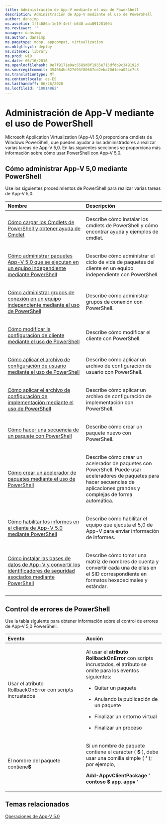 ```yaml
---
title: Administración de App-V mediante el uso de PowerShell
description: Administración de App-V mediante el uso de PowerShell
author: dansimp
ms.assetid: 1ff4686a-1e19-4eff-b648-ada091281094
ms.reviewer: ''
manager: dansimp
ms.author: dansimp
ms.pagetype: mdop, appcompat, virtualization
ms.mktglfcycl: deploy
ms.sitesec: library
ms.prod: w10
ms.date: 06/16/2016
ms.openlocfilehash: 0e7f9171e0ac5589d8f1935e715dfdb9c349192d
ms.sourcegitcommit: 354664bc527d93f80687cd2eba70d1eea024c7c3
ms.translationtype: MT
ms.contentlocale: es-ES
ms.lasthandoff: 06/26/2020
ms.locfileid: "10814862"
---
```

# Administración de App-V mediante el uso de PowerShell


Microsoft Application Virtualization (App-V) 5,0 proporciona cmdlets de Windows PowerShell, que pueden ayudar a los administradores a realizar varias tareas de App-V 5,0. En las siguientes secciones se proporciona más información sobre cómo usar PowerShell con App-V 5,0.

## Cómo administrar App-V 5,0 mediante PowerShell


Use los siguientes procedimientos de PowerShell para realizar varias tareas de App-V 5,0.

<table>
<colgroup>
<col width="50%" />
<col width="50%" />
</colgroup>
<thead>
<tr class="header">
<th align="left">Nombre</th>
<th align="left">Descripción</th>
</tr>
</thead>
<tbody>
<tr class="odd">
<td align="left"><p><a href="how-to-load-the-powershell-cmdlets-and-get-cmdlet-help-50-sp3.md" data-raw-source="[How to Load the PowerShell Cmdlets and Get Cmdlet Help](how-to-load-the-powershell-cmdlets-and-get-cmdlet-help-50-sp3.md)">Cómo cargar los Cmdlets de PowerShell y obtener ayuda de Cmdlet</a></p></td>
<td align="left"><p>Describe cómo instalar los cmdlets de PowerShell y cómo encontrar ayuda y ejemplos de cmdlet.</p></td>
</tr>
<tr class="even">
<td align="left"><p><a href="how-to-manage-app-v-50-packages-running-on-a-stand-alone-computer-by-using-powershell.md" data-raw-source="[How to Manage App-V 5.0 Packages Running on a Stand-Alone Computer by Using PowerShell](how-to-manage-app-v-50-packages-running-on-a-stand-alone-computer-by-using-powershell.md)">Cómo administrar paquetes App-V 5.0 que se ejecutan en un equipo independiente mediante PowerShell</a></p></td>
<td align="left"><p>Describe cómo administrar el ciclo de vida de paquetes del cliente en un equipo independiente con PowerShell.</p></td>
</tr>
<tr class="odd">
<td align="left"><p><a href="how-to-manage-connection-groups-on-a-stand-alone-computer-by-using-powershell.md" data-raw-source="[How to Manage Connection Groups on a Stand-alone Computer by Using PowerShell](how-to-manage-connection-groups-on-a-stand-alone-computer-by-using-powershell.md)">Cómo administrar grupos de conexión en un equipo independiente mediante el uso de PowerShell</a></p></td>
<td align="left"><p>Describe cómo administrar grupos de conexión con PowerShell.</p></td>
</tr>
<tr class="even">
<td align="left"><p><a href="how-to-modify-client-configuration-by-using-powershell.md" data-raw-source="[How to Modify Client Configuration by Using PowerShell](how-to-modify-client-configuration-by-using-powershell.md)">Cómo modificar la configuración de cliente mediante el uso de PowerShell</a></p></td>
<td align="left"><p>Describe cómo modificar el cliente con PowerShell.</p></td>
</tr>
<tr class="odd">
<td align="left"><p><a href="how-to-apply-the-user-configuration-file-by-using-powershell.md" data-raw-source="[How to Apply the User Configuration File by Using PowerShell](how-to-apply-the-user-configuration-file-by-using-powershell.md)">Cómo aplicar el archivo de configuración de usuario mediante el uso de PowerShell</a></p></td>
<td align="left"><p>Describe cómo aplicar un archivo de configuración de usuario con PowerShell.</p></td>
</tr>
<tr class="even">
<td align="left"><p><a href="how-to-apply-the-deployment-configuration-file-by-using-powershell.md" data-raw-source="[How to Apply the Deployment Configuration File by Using PowerShell](how-to-apply-the-deployment-configuration-file-by-using-powershell.md)">Cómo aplicar el archivo de configuración de implementación mediante el uso de PowerShell</a></p></td>
<td align="left"><p>Describe cómo aplicar un archivo de configuración de implementación con PowerShell.</p></td>
</tr>
<tr class="odd">
<td align="left"><p><a href="how-to-sequence-a-package--by-using-powershell-50.md" data-raw-source="[How to Sequence a Package by Using PowerShell](how-to-sequence-a-package--by-using-powershell-50.md)">Cómo hacer una secuencia de un paquete con PowerShell</a></p></td>
<td align="left"><p>Describe cómo crear un paquete nuevo con PowerShell.</p></td>
</tr>
<tr class="even">
<td align="left"><p><a href="how-to-create-a-package-accelerator-by-using-powershell.md" data-raw-source="[How to Create a Package Accelerator by Using PowerShell](how-to-create-a-package-accelerator-by-using-powershell.md)">Cómo crear un acelerador de paquetes mediante el uso de PowerShell</a></p></td>
<td align="left"><p>Describe cómo crear un acelerador de paquetes con PowerShell. Puede usar aceleradores de paquetes para hacer secuencias de aplicaciones grandes y complejas de forma automática.</p></td>
</tr>
<tr class="odd">
<td align="left"><p><a href="how-to-enable-reporting-on-the-app-v-50-client-by-using-powershell.md" data-raw-source="[How to Enable Reporting on the App-V 5.0 Client by Using PowerShell](how-to-enable-reporting-on-the-app-v-50-client-by-using-powershell.md)">Cómo habilitar los informes en el cliente de App-V 5.0 mediante PowerShell</a></p></td>
<td align="left"><p>Describe cómo habilitar el equipo que ejecuta el 5,0 de App-V para enviar información de informes.</p></td>
</tr>
<tr class="even">
<td align="left"><p><a href="how-to-install-the-app-v-databases-and-convert-the-associated-security-identifiers--by-using-powershell.md" data-raw-source="[How to Install the App-V Databases and Convert the Associated Security Identifiers by Using PowerShell](how-to-install-the-app-v-databases-and-convert-the-associated-security-identifiers--by-using-powershell.md)">Cómo instalar las bases de datos de App-V y convertir los identificadores de seguridad asociados mediante PowerShell</a></p></td>
<td align="left"><p>Describe cómo tomar una matriz de nombres de cuenta y convertir cada una de ellas en el SID correspondiente en formatos hexadecimales y estándar.</p></td>
</tr>
</tbody>
</table>

 

## Control de errores de PowerShell


Use la tabla siguiente para obtener información sobre el control de errores de App-V 5,0 PowerShell.

<table>
<colgroup>
<col width="50%" />
<col width="50%" />
</colgroup>
<thead>
<tr class="header">
<th align="left">Evento</th>
<th align="left">Acción</th>
</tr>
</thead>
<tbody>
<tr class="odd">
<td align="left"><p>Usar el atributo RollbackOnError con scripts incrustados</p></td>
<td align="left"><p>Al usar el <strong> atributo RollbackOnError </strong> con scripts incrustados, el atributo se omite para los eventos siguientes:</p>
<ul>
<li><p>Quitar un paquete</p></li>
<li><p>Anulando la publicación de un paquete</p></li>
<li><p>Finalizar un entorno virtual</p></li>
<li><p>Finalizar un proceso</p></li>
</ul></td>
</tr>
<tr class="even">
<td align="left"><p>El nombre del paquete contiene<strong>$</strong></p></td>
<td align="left"><p>Si un nombre de paquete contiene el carácter ( <strong> $ </strong> ), debe usar una comilla simple ( <strong> ' </strong> ); por ejemplo,</p>
<p><strong>Add-AppvClientPackage ' contoso $ app. appv '</strong></p></td>
</tr>
</tbody>
</table>

 






## Temas relacionados


[Operaciones de App-V 5.0](operations-for-app-v-50.md)

 

 





